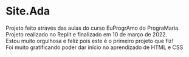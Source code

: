 # Site.Ada
Projeto feito através das aulas do curso EuProgrAmo do PrograMaria.<br>
Projeto realizado no Replit e finalizado em 10 de março de 2022.<br>
Estou muito orgulhosa e feliz pois este é o primeiro projeto que fiz!<br>
Foi muito gratificando poder dar início no aprendizado de HTML e CSS
